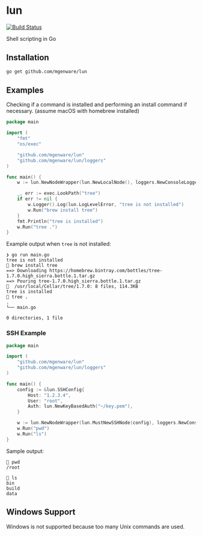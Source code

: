 # lun

[![Build Status](https://travis-ci.org/mgenware/lun.svg?branch=master)](http://travis-ci.org/mgenware/lun)

Shell scripting in Go

## Installation
```sh
go get github.com/mgenware/lun
```

## Examples
Checking if a command is installed and performing an install command if necessary. (assume macOS with homebrew installed)
```go
package main

import (
	"fmt"
	"os/exec"

	"github.com/mgenware/lun"
	"github.com/mgenware/lun/loggers"
)

func main() {
	w := lun.NewNodeWrapper(lun.NewLocalNode(), loggers.NewConsoleLogger())

	_, err := exec.LookPath("tree")
	if err != nil {
		w.Logger().Log(lun.LogLevelError, "tree is not installed")
		w.Run("brew install tree")
	}
	fmt.Println("tree is installed")
	w.Run("tree .")
}
```

Example output when `tree` is not installed:
```
❯ go run main.go
tree is not installed
🚗 brew install tree
==> Downloading https://homebrew.bintray.com/bottles/tree-1.7.0.high_sierra.bottle.1.tar.gz
==> Pouring tree-1.7.0.high_sierra.bottle.1.tar.gz
🍺  /usr/local/Cellar/tree/1.7.0: 8 files, 114.3KB
tree is installed
🚗 tree .
.
└── main.go

0 directories, 1 file
```

### SSH Example
```go
package main

import (
	"github.com/mgenware/lun"
	"github.com/mgenware/lun/loggers"
)

func main() {
	config := &lun.SSHConfig{
		Host: "1.2.3.4",
		User: "root",
		Auth: lun.NewKeyBasedAuth("~/key.pem"),
	}

	w := lun.NewNodeWrapper(lun.MustNewSSHNode(config), loggers.NewConsoleLogger())
	w.Run("pwd")
	w.Run("ls")
}

```

Sample output:
```
🚗 pwd
/root

🚗 ls
bin
build
data
```

## Windows Support
Windows is not supported because too many Unix commands are used.
